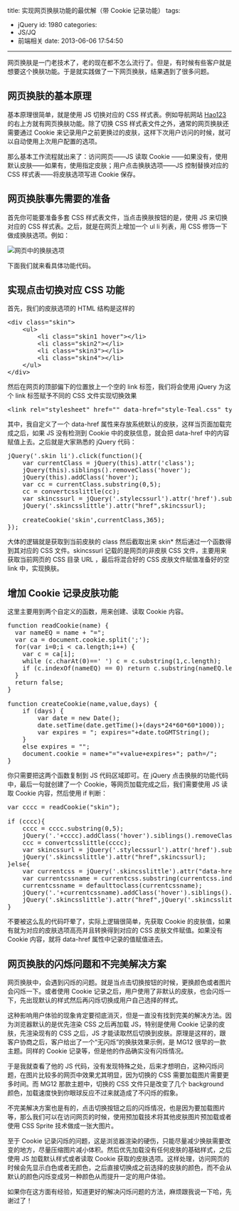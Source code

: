 title: 实现网页换肤功能的最优解（带 Cookie 记录功能）
tags:

- jQuery
  id: 1980
  categories:
- JS/JQ
- 前端相关
  date: 2013-06-06 17:54:50

---

网页换肤是一门老技术了，老的现在都不怎么流行了。但是，有时候有些客户就是想要这个换肤功能。于是就实践做了一下网页换肤，结果遇到了很多问题。

## 网页换肤的基本原理

基本原理很简单，就是使用 JS 切换对应的 CSS 样式表。例如导航网站 [Hao123](http://www.hao123.com/) 的右上方就有网页换肤功能。除了切换 CSS 样式表文件之外，通常的网页换肤还需要通过 Cookie 来记录用户之前更换过的皮肤，这样下次用户访问的时候，就可以自动使用上次用户配置的选项。

那么基本工作流程就出来了：访问网页——JS 读取 Cookie ——如果没有，使用默认皮肤——如果有，使用指定皮肤；用户点击换肤选项——JS 控制替换对应的 CSS 样式表——将皮肤选项写进 Cookie 保存。

## 网页换肤事先需要的准备

首先你可能要准备多套 CSS 样式表文件，当点击换肤按钮的是，使用 JS 来切换对应的 CSS 样式表。之后，就是在网页上增加一个 ul li 列表，用 CSS 修饰一下做成换肤选项。例如：

![网页中的换肤选项](https://qxzm-cdn.sapi.work/blog/2013/06/1980/skin0.png)

下面我们就来看具体功能代码。

## 实现点击切换对应 CSS 功能

首先，我们的皮肤选项的 HTML 结构是这样的

<pre>&lt;div class="skin"&gt;
    &lt;ul&gt;
        &lt;li class="skin1 hover"&gt;&lt;/li&gt;
        &lt;li class="skin2"&gt;&lt;/li&gt;
        &lt;li class="skin3"&gt;&lt;/li&gt;
        &lt;li class="skin4"&gt;&lt;/li&gt;
    &lt;/ul&gt;
&lt;/div&gt;</pre>

然后在网页的顶部偏下的位置放上一个空的 link 标签，我们将会使用 jQuery 为这个 link 标签赋予不同的 CSS 文件实现切换效果

<pre>&lt;link rel="stylesheet" href="" data-href="style-Teal.css" type="text/css" media="screen" class="skincsslittle" /&gt;</pre>

其中，我自定义了一个 data-href 属性来存放系统默认的皮肤，这样当页面加载完成之后，如果 JS 没有检测到 Cookie 中的皮肤信息，就会把 data-href 中的内容赋值上去。之后就是大家熟悉的 jQuery 代码：

<pre>jQuery('.skin li').click(function(){
    var currentClass = jQuery(this).attr('class');
    jQuery(this).siblings().removeClass('hover');
    jQuery(this).addClass('hover');
    var cc = currentClass.substring(0,5);
    cc = convertcsslittle(cc);
    var skincssurl = jQuery('.stylecssurl').attr('href').substring(0,jQuery('.stylecssurl').attr('href').indexOf('style')) + cc;
    jQuery('.skincsslittle').attr("href",skincssurl);

    createCookie('skin',currentClass,365);
});</pre>

大体的逻辑就是获取到当前皮肤的 class 然后截取出来 skin\* 然后通过一个函数得到其对应的 CSS 文件。skincssurl 记载的是网页的非皮肤 CSS 文件，主要用来获取当前网页的 CSS 目录 URL ，最后将混合好的 CSS 皮肤文件赋值准备好的空 link 中，实现换肤。

## 增加 Cookie 记录皮肤功能

这里主要用到两个自定义的函数，用来创建、读取 Cookie 内容。

<pre>function readCookie(name) {
  var nameEQ = name + "=";
  var ca = document.cookie.split(';');
  for(var i=0;i &lt; ca.length;i++) {
    var c = ca[i];
    while (c.charAt(0)==' ') c = c.substring(1,c.length);
    if (c.indexOf(nameEQ) == 0) return c.substring(nameEQ.length,c.length);
  }
  return false;
}

function createCookie(name,value,days) {
    if (days) {
        var date = new Date();
        date.setTime(date.getTime()+(days*24*60*60*1000));
        var expires = "; expires="+date.toGMTString();
    }
    else expires = "";
    document.cookie = name+"="+value+expires+"; path=/";
}</pre>

你只需要把这两个函数复制到 JS 代码区域即可。在 jQuery 点击换肤的功能代码中，最后一句就创建了一个 Cookie，等网页加载完成之后，我们需要使用 JS 读取 Cookie 内容，然后使用 if 判断：

<pre id="line1">var cccc = readCookie("skin");

if (cccc){
    cccc = cccc.substring(0,5);
    jQuery('.'+cccc).addClass('hover').siblings().removeClass('hover');
    ccc = convertcsslittle(cccc);
    var skincssurl = jQuery('.stylecssurl').attr('href').substring(0,jQuery('.stylecssurl').attr('href').indexOf('style')) + ccc;
    jQuery('.skincsslittle').attr("href",skincssurl);
}else{
    var currentcss = jQuery('.skincsslittle').attr("data-href");
    var currentcssname = currentcss.substring(currentcss.indexOf('style'),currentcss.length);
    currentcssname = defaulttoclass(currentcssname);
    jQuery('.'+currentcssname).addClass('hover').siblings().removeClass('hover');
    jQuery('.skincsslittle').attr("href",jQuery('.skincsslittle').attr("data-href"));
}</pre>

不要被这么乱的代码吓晕了，实际上逻辑很简单，先获取 Cookie 的皮肤值，如果有就为对应的皮肤选项高亮并且转换得到对应的 CSS 皮肤文件赋值。如果没有 Cookie 内容，就将 data-href 属性中记录的值赋值进去。

## 网页换肤的闪烁问题和不完美解决方案

网页换肤中，会遇到闪烁的问题。就是当点击切换按钮的时候，更换颜色或者图片会闪烁一下。或者使用 Cookie 记录之后，用户使用了非默认的皮肤，也会闪烁一下，先出现默认的样式然后再闪烁切换成用户自己选择的样式。

这种影响用户体验的现象肯定要彻底消灭，但是一直没有找到完美的解决方法。因为浏览器默认的是优先渲染 CSS 之后再加载 JS，特别是使用 Cookie 记录的皮肤，先渲染现有的 CSS 之后，JS 才能读取然后切换到皮肤。原理是这样的，跟客户协商之后，客户给出了一个“无闪烁”的换肤效果示例，是 MG12 很早的一款主题。同样的 Cookie 记录等，但是他的作品确实没有闪烁情况。

于是我就查看了他的 JS 代码，没有发现特殊之处，后来才想明白，这种闪烁问题，在图片比较多的网页中效果尤其明显，因为切换的 CSS 需要加载图片需要更多时间。而 MG12 那款主题中，切换的 CSS 文件只是改变了几个 background 颜色，加载速度快到你眼球反应不过来就造成了不闪烁的假象。

不完美解决方案也是有的，点击切换按钮之后的闪烁情况，也是因为要加载图片等，那么我们可以在访问网页的时候，使用预加载技术将其他皮肤图片预加载或者使用 CSS Sprite 技术做成一张大图片。

至于 Cookie 记录闪烁的问题，这是浏览器渲染的硬伤，只能尽量减少换肤需要改变的地方，尽量压缩图片减小体积。然后优先加载没有任何皮肤的基础样式，之后使用 JS 加载默认样式或者读取 Cookie 获取的皮肤选项。这样处理，访问网页的时候会先显示白色或者无颜色，之后直接切换成之前选择的皮肤的颜色，而不会从默认的颜色闪烁变成另一种颜色从而提升一定的用户体验。

如果你在这方面有经验，知道更好的解决闪烁问题的方法，麻烦跟我说一下哈，先谢过了！
